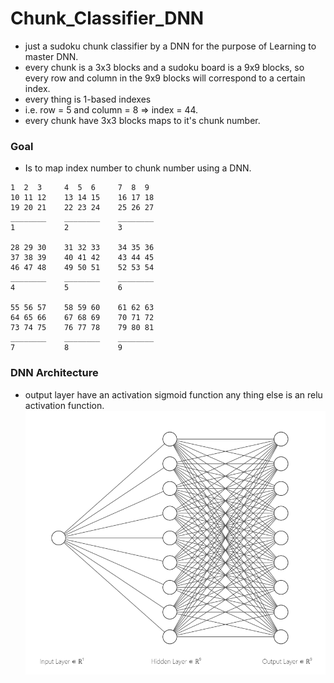 # Chunk_Classifier_DNN
* just a sudoku chunk classifier by a DNN for the purpose of Learning to master DNN.
* every chunk is a 3x3 blocks and a sudoku board is a 9x9 blocks, so every row and column in the 9x9 blocks will correspond to a certain index.
* every thing is 1-based indexes
* i.e. row = 5 and column = 8 => index = 44.
* every chunk have 3x3 blocks maps to it's chunk number.
### Goal
- Is to map index number to chunk number using a DNN.

```
1  2  3     4  5  6     7  8  9
10 11 12    13 14 15    16 17 18
19 20 21    22 23 24    25 26 27
________    ________    ________
1           2           3

28 29 30    31 32 33    34 35 36
37 38 39    40 41 42    43 44 45
46 47 48    49 50 51    52 53 54
________    ________    ________
4           5           6

55 56 57    58 59 60    61 62 63
64 65 66    67 68 69    70 71 72
73 74 75    76 77 78    79 80 81
________    ________    ________
7           8           9
```
### DNN Architecture
- output layer have an activation sigmoid function any thing else is an relu activation function.
![DNN Architecture](https://github.com/AhmedNabih/Chunk_Classifier_DNN/blob/master/Images/DNN_Architecture.PNG)

